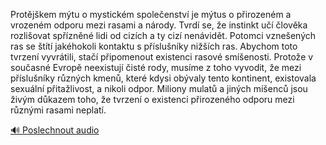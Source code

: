 
Protějškem mýtu o mystickém společenství je mýtus o přirozeném a vrozeném odporu mezi rasami a národy. Tvrdí se, že instinkt učí člověka rozlišovat spřízněné lidi od cizích a ty cizí nenávidět. Potomci vznešených ras se štítí jakéhokoli kontaktu s příslušníky nižších ras. Abychom toto tvrzení vyvrátili, stačí připomenout existenci rasové smíšenosti. Protože v současné Evropě neexistují čisté rody, musíme z toho vyvodit, že mezi příslušníky různých kmenů, které kdysi obývaly tento kontinent, existovala sexuální přitažlivost, a nikoli odpor. Miliony mulatů a jiných míšenců jsou živým důkazem toho, že tvrzení o existenci přirozeného odporu mezi různými rasami neplatí.

[🔊 Poslechnout audio](/data/7-paragraphs/audio/chapter_37/para_004-Protjkem-mtu-o-mystickm-spoleenstv-je-mtus.mp3)

